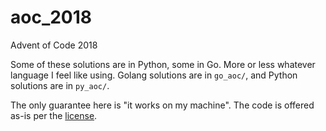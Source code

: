 # aoc_2018
Advent of Code 2018

Some of these solutions are in Python, some in Go. More or less whatever language I feel like using. Golang solutions are in `go_aoc/`, and Python solutions are in `py_aoc/`.

The only guarantee here is "it works on my machine". The code is offered as-is per the [license](https://github.com/dnase/aoc_2018/blob/master/LICENSE).

